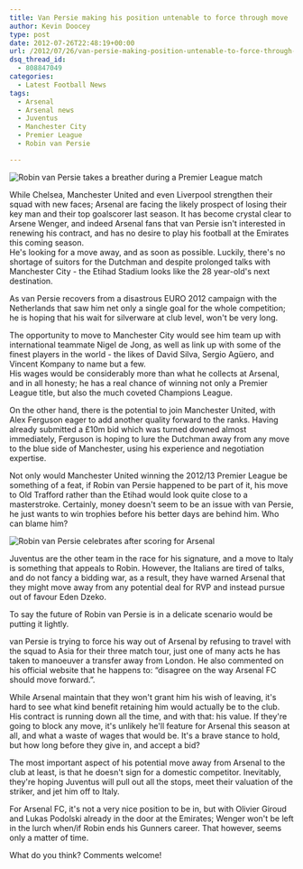 ```yaml
---
title: Van Persie making his position untenable to force through move
author: Kevin Doocey
type: post
date: 2012-07-26T22:48:19+00:00
url: /2012/07/26/van-persie-making-position-untenable-to-force-through-move/
dsq_thread_id:
  - 808847049
categories:
  - Latest Football News
tags:
  - Arsenal
  - Arsenal news
  - Juventus
  - Manchester City
  - Premier League
  - Robin van Persie

---
```

![Robin van Persie takes a breather during a Premier League match](http://www.footballdigest.org/wp-content/uploads/2012/07/Robin-van-Persie.jpg)

While Chelsea, Manchester United and even Liverpool strengthen their squad with new faces; Arsenal are facing the likely prospect of losing their key man and their top goalscorer last season. It has become crystal clear to Arsene Wenger, and indeed Arsenal fans that van Persie isn't interested in renewing his contract, and has no desire to play his football at the Emirates this coming season.   
He's looking for a move away, and as soon as possible. Luckily, there's no shortage of suitors for the Dutchman and despite prolonged talks with Manchester City - the Etihad Stadium looks like the 28 year-old's next destination.

As van Persie recovers from a disastrous EURO 2012 campaign with the Netherlands that saw him net only a single goal for the whole competition; he is hoping that his wait for silverware at club level, won't be very long.

The opportunity to move to Manchester City would see him team up with international teammate Nigel de Jong, as well as link up with some of the finest players in the world - the likes of David Silva, Sergio Agüero, and Vincent Kompany to name but a few.  
His wages would be considerably more than what he collects at Arsenal, and in all honesty; he has a real chance of winning not only a Premier League title, but also the much coveted Champions League.

On the other hand, there is the potential to join Manchester United, with Alex Ferguson eager to add another quality forward to the ranks. Having already submitted a £10m bid which was turned downed almost immediately, Ferguson is hoping to lure the Dutchman away from any move to the blue side of Manchester, using his experience and negotiation expertise.

Not only would Manchester United winning the 2012/13 Premier League be something of a feat, if Robin van Persie happened to be part of it, his move to Old Trafford rather than the Etihad would look quite close to a masterstroke. Certainly, money doesn't seem to be an issue with van Persie, he just wants to win trophies before his better days are behind him. Who can blame him?

![Robin van Persie celebrates after scoring for Arsenal](http://www.footballdigest.org/wp-content/uploads/2012/07/Robin-van-Persie-AFC.jpg)

Juventus are the other team in the race for his signature, and a move to Italy is something that appeals to Robin. However, the Italians are tired of talks, and do not fancy a bidding war, as a result, they have warned Arsenal that they might move away from any potential deal for RVP and instead pursue out of favour Eden Dzeko.

To say the future of Robin van Persie is in a delicate scenario would be putting it lightly.

van Persie is trying to force his way out of Arsenal by refusing to travel with the squad to Asia for their three match tour, just one of many acts he has taken to manoeuver a transfer away from London. He also commented on his official website that he happens to: “disagree on the way Arsenal FC should move forward.”.

While Arsenal maintain that they won't grant him his wish of leaving, it's hard to see what kind benefit retaining him would actually be to the club. His contract is running down all the time, and with that: his value. If they're going to block any move, it's unlikely he'll feature for Arsenal this season at all, and what a waste of wages that would be. It's a brave stance to hold, but how long before they give in, and accept a bid?

The most important aspect of his potential move away from Arsenal to the club at least, is that he doesn't sign for a domestic competitor. Inevitably, they're hoping Juventus will pull out all the stops, meet their valuation of the striker, and jet him off to Italy.

For Arsenal FC, it's not a very nice position to be in, but with Olivier Giroud and Lukas Podolski already in the door at the Emirates; Wenger won't be left in the lurch when/if Robin ends his Gunners career. That however, seems only a matter of time.

What do you think? Comments welcome!
